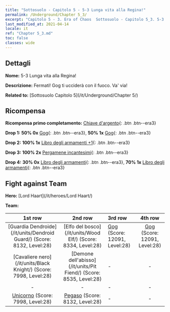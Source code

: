 ```yaml
---
title: "Sottosuolo - Capitolo 5 - 5-3 Lunga vita alla Regina!"
permalink: /Underground/Chapter 5_3/
excerpt: "Capitolo 5 - 3. Era of Chaos  Sottosuolo - Capitolo 5_3. 5-3 Lunga vita alla Regina!"
last_modified_at: 2021-04-14
locale: it
ref: "Chapter 5_3.md"
toc: false
classes: wide
---
```


## Dettagli

 **Nome:** 5-3 Lunga vita alla Regina!

 **Descrizione:** Fermati! Gog ti ucciderà con il fuoco. Va' via!

 **Related to:** [Sottosuolo Capitolo 5](/it/Underground/Chapter 5/)

## Ricompensa

 **Ricompensa primo completamento:** [Chiave d'argento](/it/Items/con_693/){: .btn .btn--era3}

 **Drop 1:** **50% 0x** [Gog](/it/Items/unt_227/){: .btn .btn--era3}, **50% 1x** [Gog](/it/Items/unt_227/){: .btn .btn--era3}

 **Drop 2:** **100% 1x** [Libro degli armamenti +1](/it/Items/mat_25/){: .btn .btn--era3}

 **Drop 3:** **100% 2x** [Pergamene incantesimi](/it/Items/con_694/){: .btn .btn--era3}

 **Drop 4:** **30% 0x** [Libro degli armamenti](/it/Items/mat_18/){: .btn .btn--era3}, **70% 1x** [Libro degli armamenti](/it/Items/mat_18/){: .btn .btn--era3}


## Fight against Team
 **Hero:** [Lord Haart](/it/heroes/Lord Haart/)

 **Team:**


  | 1st row | 2nd row | 3rd row | 4th row |
  |:----:|:----:|:----|:----:|
  | [Guardia Dendroide](/it/units/Dendroid Guard/) (Score: 8132, Level:28)  | [Elfo del bosco](/it/units/Wood Elf/) (Score: 8334, Level:28)  | [Gog](/it/units/Gog/) (Score: 12091, Level:28)  | [Gog](/it/units/Gog/) (Score: 12091, Level:28)  |
  | [Cavaliere nero](/it/units/Black Knight/) (Score: 7998, Level:28)  | [Demone dell'abisso](/it/units/Pit Fiend/) (Score: 8535, Level:28)  | - | - |
  | - | - | - | - |
  | [Unicorno](/it/units/Unicorn/) (Score: 7998, Level:28)  | [Pegaso](/it/units/Pegasus/) (Score: 8132, Level:28)  | - | - |


